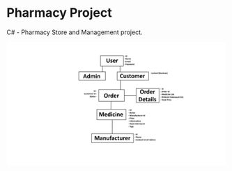 # Pharmacy Project
C# - Pharmacy Store and Management project.

![alt-text](https://github.com/flcristian/pharmacy-project/blob/task-1-creating-classes/schemes/project-scheme.png)
